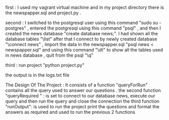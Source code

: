 first : I used my vagrant virtual machine and in my project directory there 
is the newspapper.sql and project.py . 

second : I switched to the postgresql user using this command 
"sudo su - postgres" , entered the postgresql using this command "psql" ,
and then I created the news database  "create database news;".
I had shown all the database tables "\list" after that I connect to by newly 
created database "\connect news" , import the data in the newspapper.sql 
"psql news < newspapper.sql" and using this command "\dt" to show all the 
tables used in news database , quit from the psql "\q"  

third : run project "python project.py"

the output is in the logs.txt file

The Design Of The Project : It consists of a function "queryForRun" contains 
all the query used to answer our questions .
the second function "queryRequired " : is set to connect to our database news,
execute our query and then run the query and close the connection 
the third function "runOutput": is used to run the project print the questions and format
the answers as required and used to run the previous 2 functions

